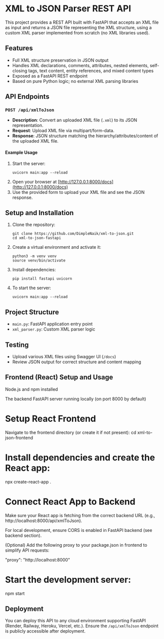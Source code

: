 # XML to JSON Parser REST API

This project provides a REST API built with FastAPI that accepts an XML file as input and returns a JSON file representing the XML structure, using a custom XML parser implemented from scratch (no XML libraries used).

## Features

- Full XML structure preservation in JSON output
- Handles XML declarations, comments, attributes, nested elements, self-closing tags, text content, entity references, and mixed content types
- Exposed as a FastAPI REST endpoint
- Based on pure Python logic; no external XML parsing libraries

## API Endpoints

### `POST /api/xmlToJson`

- **Description**: Convert an uploaded XML file (`.xml`) to its JSON representation.
- **Request**: Upload XML file via multipart/form-data.
- **Response**: JSON structure matching the hierarchy/attributes/content of the uploaded XML file.

#### Example Usage

1. Start the server:
    ```
    uvicorn main:app --reload
    ```
2. Open your browser at [http://127.0.0.1:8000/docs](http://127.0.0.1:8000/docs)
3. Use the provided form to upload your XML file and see the JSON response.

## Setup and Installation

1. Clone the repository:
    ```
    git clone https://github.com/DimpleNaik/xml-to-json.git
    cd xml-to-json-fastapi

    ```
2. Create a virtual environment and activate it:
    ```
    python3 -m venv venv
    source venv/bin/activate
    ```
3. Install dependencies:
    ```
    pip install fastapi uvicorn
    ```
4. To start the server:
    ```
    uvicorn main:app --reload
    ```

## Project Structure

- `main.py`: FastAPI application entry point
- `xml_parser.py`: Custom XML parser logic

## Testing

- Upload various XML files using Swagger UI (`/docs`)
- Review JSON output for correct structure and content mapping


## Frontend (React) Setup and Usage
Node.js and npm installed

The backend FastAPI server running locally (on port 8000 by default)

# Setup React Frontend
Navigate to the frontend directory (or create it if not present):
cd xml-to-json-frontend

# Install dependencies and create the React app:
npx create-react-app .

# Connect React App to Backend
Make sure your React app is fetching from the correct backend URL (e.g., http://localhost:8000/api/xmlToJson).

For local development, ensure CORS is enabled in FastAPI backend (see backend section).

(Optional) Add the following proxy to your package.json in frontend to simplify API requests:

"proxy": "http://localhost:8000"


# Start the development server:
npm start

## Deployment

You can deploy this API to any cloud environment supporting FastAPI (Render, Railway, Heroku, Vercel, etc.). Ensure the `/api/xmlToJson` endpoint is publicly accessible after deployment.

